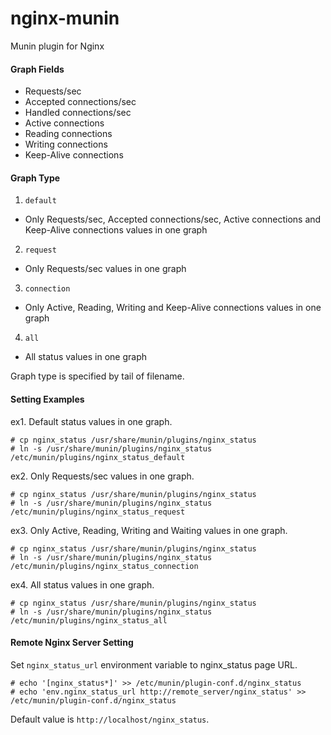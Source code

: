 nginx-munin
===========

Munin plugin for Nginx

#### Graph Fields

* Requests/sec
* Accepted connections/sec
* Handled connections/sec
* Active connections
* Reading connections
* Writing connections
* Keep-Alive connections

#### Graph Type

1. `default`
  * Only Requests/sec, Accepted connections/sec, Active connections and Keep-Alive connections values in one graph
2. `request`
  * Only Requests/sec values in one graph
3. `connection`
  * Only Active, Reading, Writing and Keep-Alive connections values in one graph
4. `all`
  * All status values in one graph

Graph type is specified by tail of filename. 

#### Setting Examples

ex1. Default status values in one graph.
```
# cp nginx_status /usr/share/munin/plugins/nginx_status
# ln -s /usr/share/munin/plugins/nginx_status /etc/munin/plugins/nginx_status_default
```

ex2. Only Requests/sec values in one graph.
```
# cp nginx_status /usr/share/munin/plugins/nginx_status
# ln -s /usr/share/munin/plugins/nginx_status /etc/munin/plugins/nginx_status_request
```

ex3. Only Active, Reading, Writing and Waiting values in one graph.
```
# cp nginx_status /usr/share/munin/plugins/nginx_status
# ln -s /usr/share/munin/plugins/nginx_status /etc/munin/plugins/nginx_status_connection
```

ex4. All status values in one graph.
```
# cp nginx_status /usr/share/munin/plugins/nginx_status
# ln -s /usr/share/munin/plugins/nginx_status /etc/munin/plugins/nginx_status_all
```

#### Remote Nginx Server Setting

Set `nginx_status_url` environment variable to nginx_status page URL.
```
# echo '[nginx_status*]' >> /etc/munin/plugin-conf.d/nginx_status
# echo 'env.nginx_status_url http://remote_server/nginx_status' >> /etc/munin/plugin-conf.d/nginx_status
```

Default value is `http://localhost/nginx_status`.
